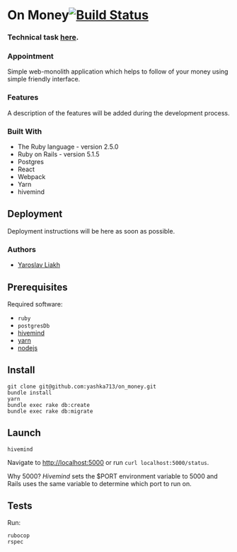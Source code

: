 # On Money[![Build Status](https://travis-ci.org/yashka713/on_money.svg?branch=master)](https://travis-ci.org/yashka713/on_money)

### Technical task [here](https://gist.github.com/yashka713/d4dc2210b04a45ffc0850de14ff1b4ff).

### Appointment

Simple web-monolith application which helps to follow of your money using simple friendly interface.

### Features

A description of the features will be added during the development process.

### Built With

* The Ruby language - version 2.5.0
* Ruby on Rails - version 5.1.5
* Postgres
* React
* Webpack
* Yarn
* hivemind

## Deployment

Deployment instructions will be here as soon as possible.

### Authors

* [Yaroslav Liakh](https://github.com/yashka713)

Prerequisites
-------------
Required software: 

* `ruby`
* `postgresDb`
* [hivemind](https://github.com/DarthSim/hivemind)
* [yarn](https://yarnpkg.com/en/docs/install)
* [nodejs](https://nodejs.org/en/download/)

Install
-----------------
```
git clone git@github.com:yashka713/on_money.git
bundle install
yarn
bundle exec rake db:create
bundle exec rake db:migrate
```

Launch
------------
```
hivemind
```

Navigate to [http://localhost:5000](http://localhost:5000) or run `curl localhost:5000/status`.

Why 5000? _Hivemind_ sets the $PORT environment variable to 5000 and Rails uses the same variable to determine which port to run on.


Tests
-------------

Run:

```
rubocop
rspec
```
